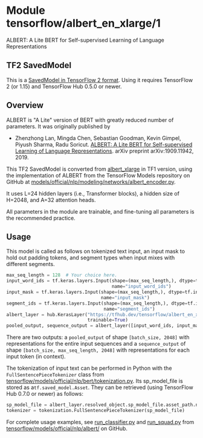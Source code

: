 # Module tensorflow/albert_en_xlarge/1

ALBERT: A Lite BERT for Self-supervised Learning of Language Representations

<!-- dataset: Wikipedia and BooksCorpus -->
<!-- fine-tunable: true -->
<!-- format: saved_model_2 -->
<!-- language: en -->
<!-- module-type: text-embedding -->
<!-- network-architecture: Transformer -->


## TF2 SavedModel

This is a [SavedModel in TensorFlow 2
format](https://www.tensorflow.org/hub/tf2_saved_model).
Using it requires TensorFlow 2 (or 1.15) and TensorFlow Hub 0.5.0 or newer.

## Overview

ALBERT is "A Lite" version of BERT with greatly reduced number of parameters. It
was originally published by

*   Zhenzhong Lan, Mingda Chen, Sebastian Goodman, Kevin Gimpel, Piyush Sharma,
    Radu Soricut. [ALBERT: A Lite BERT for Self-supervised Learning of Language
    Representations](https://arxiv.org/abs/1909.11942). arXiv preprint
    arXiv:1909.11942, 2019.

This TF2 SavedModel is converted from
[albert_xlarge](https://tfhub.dev/google/albert_xlarge/3) in TF1 version, using
the implementation of ALBERT from the TensorFlow Models repository on GitHub at
[models/official/nlp/modeling/networks/albert_encoder.py](https://github.com/tensorflow/models/blob/master/official/nlp/modeling/networks/albert_encoder.py).

It uses L=24 hidden layers (i.e., Transformer blocks), a hidden size of H=2048,
and A=32 attention heads.

All parameters in the module are trainable, and fine-tuning all parameters is
the recommended practice.


## Usage

This model is called as follows on tokenized text input,
an input mask to hold out padding tokens,
and segment types when input mixes with different segments.

```python
max_seq_length = 128  # Your choice here.
input_word_ids = tf.keras.layers.Input(shape=(max_seq_length,), dtype=tf.int32,
                                       name="input_word_ids")
input_mask = tf.keras.layers.Input(shape=(max_seq_length,), dtype=tf.int32,
                                   name="input_mask")
segment_ids = tf.keras.layers.Input(shape=(max_seq_length,), dtype=tf.int32,
                                    name="segment_ids")
albert_layer = hub.KerasLayer("https://tfhub.dev/tensorflow/albert_en_xlarge/1",
                              trainable=True)
pooled_output, sequence_output = albert_layer([input_word_ids, input_mask, segment_ids])
```

There are two outputs: a `pooled_output` of shape `[batch_size, 2048]` with
representations for the entire input sequences and a `sequence_output` of shape
`[batch_size, max_seq_length, 2048]` with representations for each input token
(in context).

The tokenization of input text can be performed in Python with the
`FullSentencePieceTokenizer` class from
[tensorflow/models/official/nlp/bert/tokenization.py](https://github.com/tensorflow/models/blob/master/official/nlp/bert/tokenization.py).
Its sp_model_file is stored as a`tf.saved_model.Asset`. They can be retrieved
(using TensorFlow Hub 0.7.0 or newer) as follows:

```python
sp_model_file = albert_layer.resolved_object.sp_model_file.asset_path.numpy()
tokenizer = tokenization.FullSentencePieceTokenizer(sp_model_file)
```

For complete usage examples, see
[run_classifier.py](https://github.com/tensorflow/models/blob/master/official/nlp/albert/run_classifier.py)
and
[run_squad.py](https://github.com/tensorflow/models/blob/master/official/nlp/albert/run_squad.py)
from
[tensorflow/models/official/nlp/albert/](https://github.com/tensorflow/models/tree/master/official/nlp/albert)
on GitHub.
